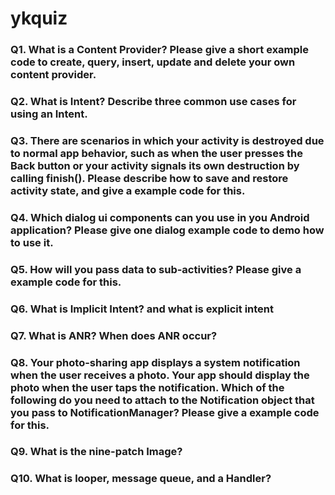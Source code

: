 # ykquiz

### Q1. What is a Content Provider? Please give a short example code to create, query, insert, update and delete your own content provider.

### Q2. What is Intent? Describe three common use cases for using an Intent.

### Q3. There are scenarios in which your activity is destroyed due to normal app behavior, such as when the user presses the Back button or your activity signals its own destruction by calling finish(). Please describe how to save and restore activity state, and give a example code for this.

### Q4. Which dialog ui components can you use in you Android application? Please give one dialog example code to demo how to use it.

### Q5. How will you pass data to sub-activities? Please give a example code for this. 

### Q6. What is Implicit Intent? and what is explicit intent

### Q7. What is ANR? When does ANR occur?

### Q8. Your photo-sharing app displays a system notification when the user receives a photo. Your app should display the photo when the user taps the notification. Which of the following do you need to attach to the Notification object that you pass to NotificationManager?  Please give a example code for this.

### Q9. What is the nine-patch Image?

### Q10. What is looper, message queue, and a Handler?
